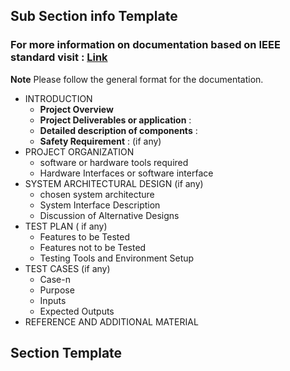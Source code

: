 ## Sub Section info Template

### For more information on documentation based on IEEE standard visit : [Link](http://www.cs.loyola.edu/~binkley/482/src/ieee-documentation-template.pdf)

**Note** Please follow the general format for the documentation.

* INTRODUCTION
  * **Project Overview**
  * **Project Deliverables or application** :
  * **Detailed description of components** :
  * **Safety Requirement** : (if any)
* PROJECT ORGANIZATION
  * software or hardware tools required
  * Hardware Interfaces or software interface
* SYSTEM ARCHITECTURAL DESIGN (if any)
  * chosen system architecture
  * System Interface Description
  * Discussion of Alternative Designs
* TEST PLAN ( if any)
  * Features to be Tested
  * Features not to be Tested
  * Testing Tools and Environment Setup
* TEST CASES (if any)
  * Case-n
  * Purpose
  * Inputs
  * Expected Outputs
* REFERENCE AND ADDITIONAL MATERIAL

## Section Template
